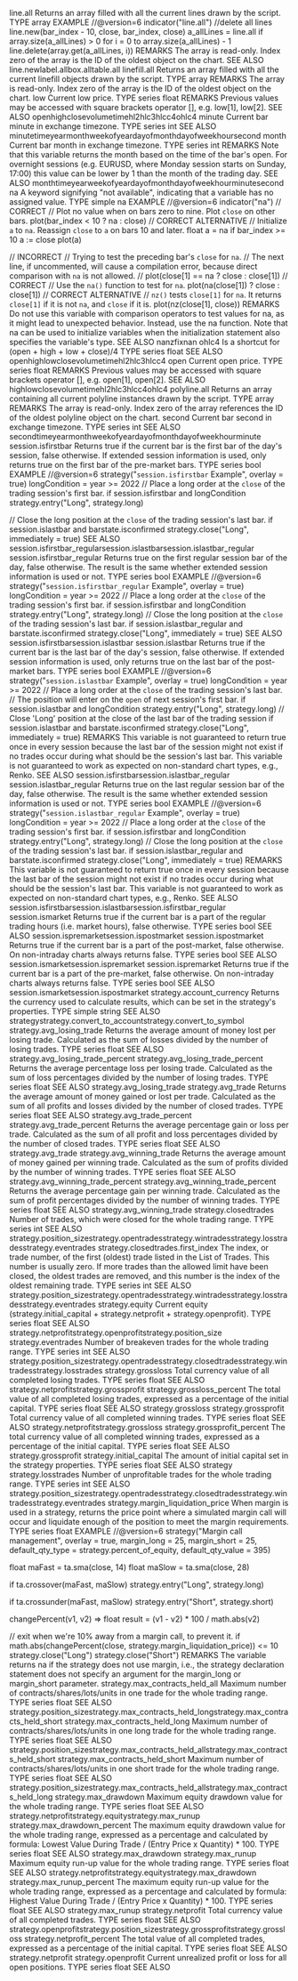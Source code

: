 line.all
Returns an array filled with all the current lines drawn by the script.
TYPE
array<line>
EXAMPLE
//@version=6
indicator("line.all")
//delete all lines
line.new(bar_index - 10, close, bar_index, close)
a_allLines = line.all
if array.size(a_allLines) > 0
    for i = 0 to array.size(a_allLines) - 1
        line.delete(array.get(a_allLines, i))
REMARKS
The array is read-only. Index zero of the array is the ID of the oldest object on the chart.
SEE ALSO
line.newlabel.allbox.alltable.all
linefill.all
Returns an array filled with all the current linefill objects drawn by the script.
TYPE
array<linefill>
REMARKS
The array is read-only. Index zero of the array is the ID of the oldest object on the chart.
low
Current low price.
TYPE
series float
REMARKS
Previous values may be accessed with square brackets operator [], e.g. low[1], low[2].
SEE ALSO
openhighclosevolumetimehl2hlc3hlcc4ohlc4
minute
Current bar minute in exchange timezone.
TYPE
series int
SEE ALSO
minutetimeyearmonthweekofyeardayofmonthdayofweekhoursecond
month
Current bar month in exchange timezone.
TYPE
series int
REMARKS
Note that this variable returns the month based on the time of the bar's open. For overnight sessions (e.g. EURUSD, where Monday session starts on Sunday, 17:00) this value can be lower by 1 than the month of the trading day.
SEE ALSO
monthtimeyearweekofyeardayofmonthdayofweekhourminutesecond
na
A keyword signifying "not available", indicating that a variable has no assigned value.
TYPE
simple na
EXAMPLE
//@version=6
indicator("na")
// CORRECT
// Plot no value when on bars zero to nine. Plot `close` on other bars.
plot(bar_index < 10 ? na : close)
// CORRECT ALTERNATIVE
// Initialize `a` to `na`. Reassign `close` to `a` on bars 10 and later.
float a = na
if bar_index >= 10
    a := close
plot(a)

// INCORRECT
// Trying to test the preceding bar's `close` for `na`.
// The next line, if uncommented, will cause a compilation error, because direct comparison with `na` is not allowed.
// plot(close[1] == na ? close : close[1])
// CORRECT
// Use the `na()` function to test for `na`.
plot(na(close[1]) ? close : close[1])
// CORRECT ALTERNATIVE
// `nz()` tests `close[1]` for `na`. It returns `close[1]` if it is not `na`, and `close` if it is.
plot(nz(close[1], close))
REMARKS
Do not use this variable with comparison operators to test values for na, as it might lead to unexpected behavior. Instead, use the na function. Note that na can be used to initialize variables when the initialization statement also specifies the variable's type.
SEE ALSO
nanzfixnan
ohlc4
Is a shortcut for (open + high + low + close)/4
TYPE
series float
SEE ALSO
openhighlowclosevolumetimehl2hlc3hlcc4
open
Current open price.
TYPE
series float
REMARKS
Previous values may be accessed with square brackets operator [], e.g. open[1], open[2].
SEE ALSO
highlowclosevolumetimehl2hlc3hlcc4ohlc4
polyline.all
Returns an array containing all current polyline instances drawn by the script.
TYPE
array<polyline>
REMARKS
The array is read-only. Index zero of the array references the ID of the oldest polyline object on the chart.
second
Current bar second in exchange timezone.
TYPE
series int
SEE ALSO
secondtimeyearmonthweekofyeardayofmonthdayofweekhourminute
session.isfirstbar
Returns true if the current bar is the first bar of the day's session, false otherwise. If extended session information is used, only returns true on the first bar of the pre-market bars.
TYPE
series bool
EXAMPLE
//@version=6
strategy("`session.isfirstbar` Example", overlay = true)
longCondition = year >= 2022
// Place a long order at the `close` of the trading session's first bar.
if session.isfirstbar and longCondition 
    strategy.entry("Long", strategy.long)

// Close the long position at the `close` of the trading session's last bar.
if session.islastbar and barstate.isconfirmed
    strategy.close("Long", immediately = true)
SEE ALSO
session.isfirstbar_regularsession.islastbarsession.islastbar_regular
session.isfirstbar_regular
Returns true on the first regular session bar of the day, false otherwise. The result is the same whether extended session information is used or not.
TYPE
series bool
EXAMPLE
//@version=6
strategy("`session.isfirstbar_regular` Example", overlay = true)
longCondition = year >= 2022
// Place a long order at the `close` of the trading session's first bar.
if session.isfirstbar and longCondition
    strategy.entry("Long", strategy.long)
// Close the long position at the `close` of the trading session's last bar.
if session.islastbar_regular and barstate.isconfirmed
    strategy.close("Long", immediately = true)
SEE ALSO
session.isfirstbarsession.islastbar
session.islastbar
Returns true if the current bar is the last bar of the day's session, false otherwise. If extended session information is used, only returns true on the last bar of the post-market bars.
TYPE
series bool
EXAMPLE
//@version=6
strategy("`session.islastbar` Example", overlay = true)
longCondition = year >= 2022
// Place a long order at the `close` of the trading session's last bar.
// The position will enter on the `open` of next session's first bar.
if session.islastbar and longCondition
    strategy.entry("Long", strategy.long)
 // Close 'Long' position at the close of the last bar of the trading session
if session.islastbar and barstate.isconfirmed
    strategy.close("Long", immediately = true)
REMARKS
This variable is not guaranteed to return true once in every session because the last bar of the session might not exist if no trades occur during what should be the session's last bar.
This variable is not guaranteed to work as expected on non-standard chart types, e.g., Renko.
SEE ALSO
session.isfirstbarsession.islastbar_regular
session.islastbar_regular
Returns true on the last regular session bar of the day, false otherwise. The result is the same whether extended session information is used or not.
TYPE
series bool
EXAMPLE
//@version=6
strategy("`session.islastbar_regular` Example", overlay = true)
longCondition = year >= 2022
// Place a long order at the `close` of the trading session's first bar.
if session.isfirstbar and longCondition
    strategy.entry("Long", strategy.long)
// Close the long position at the `close` of the trading session's last bar.
if session.islastbar_regular and barstate.isconfirmed
    strategy.close("Long", immediately = true)
REMARKS
This variable is not guaranteed to return true once in every session because the last bar of the session might not exist if no trades occur during what should be the session's last bar.
This variable is not guaranteed to work as expected on non-standard chart types, e.g., Renko.
SEE ALSO
session.isfirstbarsession.islastbarsession.isfirstbar_regular
session.ismarket
Returns true if the current bar is a part of the regular trading hours (i.e. market hours), false otherwise.
TYPE
series bool
SEE ALSO
session.ispremarketsession.ispostmarket
session.ispostmarket
Returns true if the current bar is a part of the post-market, false otherwise. On non-intraday charts always returns false.
TYPE
series bool
SEE ALSO
session.ismarketsession.ispremarket
session.ispremarket
Returns true if the current bar is a part of the pre-market, false otherwise. On non-intraday charts always returns false.
TYPE
series bool
SEE ALSO
session.ismarketsession.ispostmarket
strategy.account_currency
Returns the currency used to calculate results, which can be set in the strategy's properties.
TYPE
simple string
SEE ALSO
strategystrategy.convert_to_accountstrategy.convert_to_symbol
strategy.avg_losing_trade
Returns the average amount of money lost per losing trade. Calculated as the sum of losses divided by the number of losing trades.
TYPE
series float
SEE ALSO
strategy.avg_losing_trade_percent
strategy.avg_losing_trade_percent
Returns the average percentage loss per losing trade. Calculated as the sum of loss percentages divided by the number of losing trades.
TYPE
series float
SEE ALSO
strategy.avg_losing_trade
strategy.avg_trade
Returns the average amount of money gained or lost per trade. Calculated as the sum of all profits and losses divided by the number of closed trades.
TYPE
series float
SEE ALSO
strategy.avg_trade_percent
strategy.avg_trade_percent
Returns the average percentage gain or loss per trade. Calculated as the sum of all profit and loss percentages divided by the number of closed trades.
TYPE
series float
SEE ALSO
strategy.avg_trade
strategy.avg_winning_trade
Returns the average amount of money gained per winning trade. Calculated as the sum of profits divided by the number of winning trades.
TYPE
series float
SEE ALSO
strategy.avg_winning_trade_percent
strategy.avg_winning_trade_percent
Returns the average percentage gain per winning trade. Calculated as the sum of profit percentages divided by the number of winning trades.
TYPE
series float
SEE ALSO
strategy.avg_winning_trade
strategy.closedtrades
Number of trades, which were closed for the whole trading range.
TYPE
series int
SEE ALSO
strategy.position_sizestrategy.opentradesstrategy.wintradesstrategy.losstradesstrategy.eventrades
strategy.closedtrades.first_index
The index, or trade number, of the first (oldest) trade listed in the List of Trades. This number is usually zero. If more trades than the allowed limit have been closed, the oldest trades are removed, and this number is the index of the oldest remaining trade.
TYPE
series int
SEE ALSO
strategy.position_sizestrategy.opentradesstrategy.wintradesstrategy.losstradesstrategy.eventrades
strategy.equity
Current equity (strategy.initial_capital + strategy.netprofit + strategy.openprofit).
TYPE
series float
SEE ALSO
strategy.netprofitstrategy.openprofitstrategy.position_size
strategy.eventrades
Number of breakeven trades for the whole trading range.
TYPE
series int
SEE ALSO
strategy.position_sizestrategy.opentradesstrategy.closedtradesstrategy.wintradesstrategy.losstrades
strategy.grossloss
Total currency value of all completed losing trades.
TYPE
series float
SEE ALSO
strategy.netprofitstrategy.grossprofit
strategy.grossloss_percent
The total value of all completed losing trades, expressed as a percentage of the initial capital.
TYPE
series float
SEE ALSO
strategy.grossloss
strategy.grossprofit
Total currency value of all completed winning trades.
TYPE
series float
SEE ALSO
strategy.netprofitstrategy.grossloss
strategy.grossprofit_percent
The total currency value of all completed winning trades, expressed as a percentage of the initial capital.
TYPE
series float
SEE ALSO
strategy.grossprofit
strategy.initial_capital
The amount of initial capital set in the strategy properties.
TYPE
series float
SEE ALSO
strategy
strategy.losstrades
Number of unprofitable trades for the whole trading range.
TYPE
series int
SEE ALSO
strategy.position_sizestrategy.opentradesstrategy.closedtradesstrategy.wintradesstrategy.eventrades
strategy.margin_liquidation_price
When margin is used in a strategy, returns the price point where a simulated margin call will occur and liquidate enough of the position to meet the margin requirements.
TYPE
series float
EXAMPLE
//@version=6
strategy("Margin call management", overlay = true, margin_long = 25, margin_short = 25, 
  default_qty_type = strategy.percent_of_equity, default_qty_value = 395)

float maFast = ta.sma(close, 14)
float maSlow = ta.sma(close, 28)

if ta.crossover(maFast, maSlow)
    strategy.entry("Long", strategy.long)

if ta.crossunder(maFast, maSlow)
    strategy.entry("Short", strategy.short)

changePercent(v1, v2) => 
    float result = (v1 - v2) * 100 / math.abs(v2)

// exit when we're 10% away from a margin call, to prevent it.
if math.abs(changePercent(close, strategy.margin_liquidation_price)) <= 10
    strategy.close("Long")
    strategy.close("Short")
REMARKS
The variable returns na if the strategy does not use margin, i.e., the strategy declaration statement does not specify an argument for the margin_long or margin_short parameter.
strategy.max_contracts_held_all
Maximum number of contracts/shares/lots/units in one trade for the whole trading range.
TYPE
series float
SEE ALSO
strategy.position_sizestrategy.max_contracts_held_longstrategy.max_contracts_held_short
strategy.max_contracts_held_long
Maximum number of contracts/shares/lots/units in one long trade for the whole trading range.
TYPE
series float
SEE ALSO
strategy.position_sizestrategy.max_contracts_held_allstrategy.max_contracts_held_short
strategy.max_contracts_held_short
Maximum number of contracts/shares/lots/units in one short trade for the whole trading range.
TYPE
series float
SEE ALSO
strategy.position_sizestrategy.max_contracts_held_allstrategy.max_contracts_held_long
strategy.max_drawdown
Maximum equity drawdown value for the whole trading range.
TYPE
series float
SEE ALSO
strategy.netprofitstrategy.equitystrategy.max_runup
strategy.max_drawdown_percent
The maximum equity drawdown value for the whole trading range, expressed as a percentage and calculated by formula: Lowest Value During Trade / (Entry Price x Quantity) * 100.
TYPE
series float
SEE ALSO
strategy.max_drawdown
strategy.max_runup
Maximum equity run-up value for the whole trading range.
TYPE
series float
SEE ALSO
strategy.netprofitstrategy.equitystrategy.max_drawdown
strategy.max_runup_percent
The maximum equity run-up value for the whole trading range, expressed as a percentage and calculated by formula: Highest Value During Trade / (Entry Price x Quantity) * 100.
TYPE
series float
SEE ALSO
strategy.max_runup
strategy.netprofit
Total currency value of all completed trades.
TYPE
series float
SEE ALSO
strategy.openprofitstrategy.position_sizestrategy.grossprofitstrategy.grossloss
strategy.netprofit_percent
The total value of all completed trades, expressed as a percentage of the initial capital.
TYPE
series float
SEE ALSO
strategy.netprofit
strategy.openprofit
Current unrealized profit or loss for all open positions.
TYPE
series float
SEE ALSO
